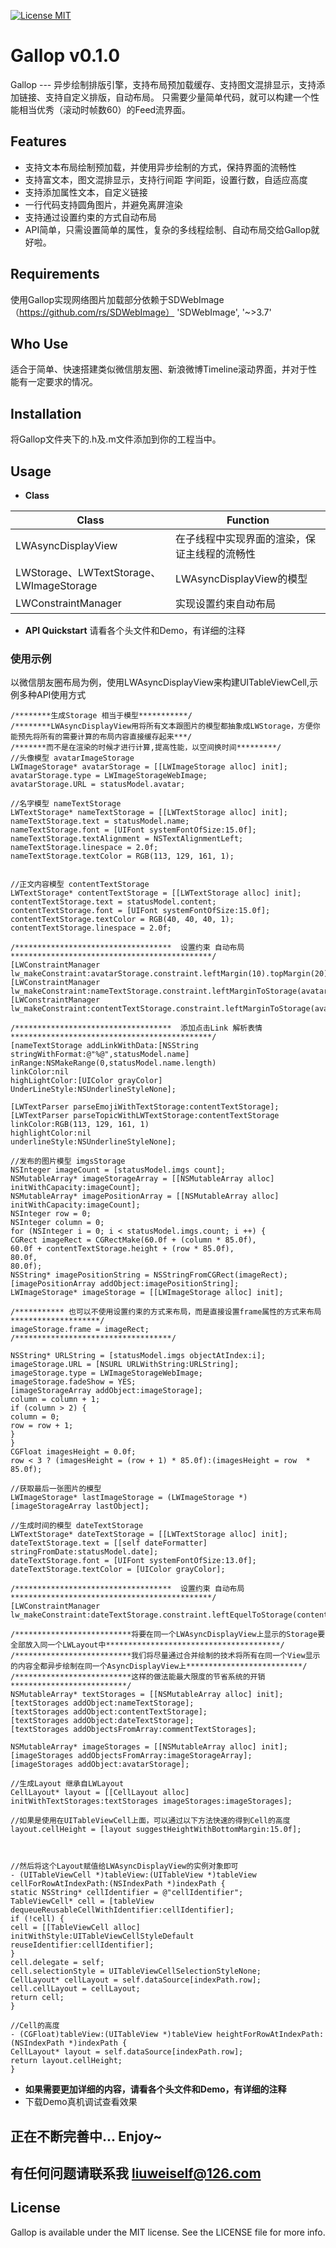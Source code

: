 
[![License MIT](https://img.shields.io/badge/license-MIT-green.svg?style=flat)](https://github.com/waynezxcv/LWAsyncDisplayView/blob/master/LICENSE)&nbsp;


# Gallop v0.1.0
Gallop --- 异步绘制排版引擎，支持布局预加载缓存、支持图文混排显示，支持添加链接、支持自定义排版，自动布局。
只需要少量简单代码，就可以构建一个性能相当优秀（滚动时帧数60）的Feed流界面。
<br>

## Features
* 支持文本布局绘制预加载，并使用异步绘制的方式，保持界面的流畅性
* 支持富文本，图文混排显示，支持行间距 字间距，设置行数，自适应高度
* 支持添加属性文本，自定义链接
* 一行代码支持圆角图片，并避免离屏渲染
* 支持通过设置约束的方式自动布局
* API简单，只需设置简单的属性，复杂的多线程绘制、自动布局交给Gallop就好啦。

## Requirements
使用Gallop实现网络图片加载部分依赖于SDWebImage（https://github.com/rs/SDWebImage）
'SDWebImage', '~>3.7'

## Who Use
适合于简单、快速搭建类似微信朋友圈、新浪微博Timeline滚动界面，并对于性能有一定要求的情况。

## Installation
将Gallop文件夹下的.h及.m文件添加到你的工程当中。

## Usage
* **Class**

|Class | Function|
|--------|---------|
|LWAsyncDisplayView|在子线程中实现界面的渲染，保证主线程的流畅性|
|LWStorage、LWTextStorage、LWImageStorage|LWAsyncDisplayView的模型|
|LWConstraintManager|实现设置约束自动布局|


* **API Quickstart**
请看各个头文件和Demo，有详细的注释

### 使用示例
以微信朋友圈布局为例，使用LWAsyncDisplayView来构建UITableViewCell,示例多种API使用方式

```objc
/********生成Storage 相当于模型***********/
/********LWAsyncDisplayView用将所有文本跟图片的模型都抽象成LWStorage，方便你能预先将所有的需要计算的布局内容直接缓存起来***/
/*******而不是在渲染的时候才进行计算,提高性能，以空间换时间*********/
//头像模型 avatarImageStorage
LWImageStorage* avatarStorage = [[LWImageStorage alloc] init];
avatarStorage.type = LWImageStorageWebImage;
avatarStorage.URL = statusModel.avatar;

//名字模型 nameTextStorage
LWTextStorage* nameTextStorage = [[LWTextStorage alloc] init];
nameTextStorage.text = statusModel.name;
nameTextStorage.font = [UIFont systemFontOfSize:15.0f];
nameTextStorage.textAlignment = NSTextAlignmentLeft;
nameTextStorage.linespace = 2.0f;
nameTextStorage.textColor = RGB(113, 129, 161, 1);


//正文内容模型 contentTextStorage
LWTextStorage* contentTextStorage = [[LWTextStorage alloc] init];
contentTextStorage.text = statusModel.content;
contentTextStorage.font = [UIFont systemFontOfSize:15.0f];
contentTextStorage.textColor = RGB(40, 40, 40, 1);
contentTextStorage.linespace = 2.0f;

/***********************************  设置约束 自动布局 *********************************************/
[LWConstraintManager lw_makeConstraint:avatarStorage.constraint.leftMargin(10).topMargin(20).widthLength(40.0f).heightLength(40.0f)];
[LWConstraintManager lw_makeConstraint:nameTextStorage.constraint.leftMarginToStorage(avatarStorage,10).topMargin(20).widthLength(SCREEN_WIDTH)];
[LWConstraintManager lw_makeConstraint:contentTextStorage.constraint.leftMarginToStorage(avatarStorage,10).topMarginToStorage(nameTextStorage,10).rightMargin(20)];

/***********************************  添加点击Link 解析表情*********************************************/
[nameTextStorage addLinkWithData:[NSString stringWithFormat:@"%@",statusModel.name]
inRange:NSMakeRange(0,statusModel.name.length)
linkColor:nil
highLightColor:[UIColor grayColor]
UnderLineStyle:NSUnderlineStyleNone];

[LWTextParser parseEmojiWithTextStorage:contentTextStorage];
[LWTextParser parseTopicWithLWTextStorage:contentTextStorage
linkColor:RGB(113, 129, 161, 1)
highlightColor:nil
underlineStyle:NSUnderlineStyleNone];

//发布的图片模型 imgsStorage
NSInteger imageCount = [statusModel.imgs count];
NSMutableArray* imageStorageArray = [[NSMutableArray alloc] initWithCapacity:imageCount];
NSMutableArray* imagePositionArray = [[NSMutableArray alloc] initWithCapacity:imageCount];
NSInteger row = 0;
NSInteger column = 0;
for (NSInteger i = 0; i < statusModel.imgs.count; i ++) {
CGRect imageRect = CGRectMake(60.0f + (column * 85.0f),
60.0f + contentTextStorage.height + (row * 85.0f),
80.0f,
80.0f);
NSString* imagePositionString = NSStringFromCGRect(imageRect);
[imagePositionArray addObject:imagePositionString];
LWImageStorage* imageStorage = [[LWImageStorage alloc] init];

/*********** 也可以不使用设置约束的方式来布局，而是直接设置frame属性的方式来布局********************/
imageStorage.frame = imageRect;
/***********************************/

NSString* URLString = [statusModel.imgs objectAtIndex:i];
imageStorage.URL = [NSURL URLWithString:URLString];
imageStorage.type = LWImageStorageWebImage;
imageStorage.fadeShow = YES;
[imageStorageArray addObject:imageStorage];
column = column + 1;
if (column > 2) {
column = 0;
row = row + 1;
}
}
CGFloat imagesHeight = 0.0f;
row < 3 ? (imagesHeight = (row + 1) * 85.0f):(imagesHeight = row  * 85.0f);

//获取最后一张图片的模型
LWImageStorage* lastImageStorage = (LWImageStorage *)[imageStorageArray lastObject];

//生成时间的模型 dateTextStorage
LWTextStorage* dateTextStorage = [[LWTextStorage alloc] init];
dateTextStorage.text = [[self dateFormatter] stringFromDate:statusModel.date];
dateTextStorage.font = [UIFont systemFontOfSize:13.0f];
dateTextStorage.textColor = [UIColor grayColor];

/***********************************  设置约束 自动布局 *********************************************/
[LWConstraintManager lw_makeConstraint:dateTextStorage.constraint.leftEquelToStorage(contentTextStorage).topMarginToStorage(lastImageStorage,10)];

/**************************将要在同一个LWAsyncDisplayView上显示的Storage要全部放入同一个LWLayout中***************************************/
/**************************我们将尽量通过合并绘制的技术将所有在同一个View显示的内容全都异步绘制在同一个AsyncDisplayView上**************************/
/**************************这样的做法能最大限度的节省系统的开销**************************/
NSMutableArray* textStorages = [[NSMutableArray alloc] init];
[textStorages addObject:nameTextStorage];
[textStorages addObject:contentTextStorage];
[textStorages addObject:dateTextStorage];
[textStorages addObjectsFromArray:commentTextStorages];

NSMutableArray* imageStorages = [[NSMutableArray alloc] init];
[imageStorages addObjectsFromArray:imageStorageArray];
[imageStorages addObject:avatarStorage];

//生成Layout 继承自LWLayout
CellLayout* layout = [[CellLayout alloc] initWithTextStorages:textStorages imageStorages:imageStorages];

//如果是使用在UITableViewCell上面，可以通过以下方法快速的得到Cell的高度
layout.cellHeight = [layout suggestHeightWithBottomMargin:15.0f];



//然后将这个Layout赋值给LWAsyncDisplayView的实例对象即可
- (UITableViewCell *)tableView:(UITableView *)tableView cellForRowAtIndexPath:(NSIndexPath *)indexPath {
static NSString* cellIdentifier = @"cellIdentifier";
TableViewCell* cell = [tableView dequeueReusableCellWithIdentifier:cellIdentifier];
if (!cell) {
cell = [[TableViewCell alloc] initWithStyle:UITableViewCellStyleDefault reuseIdentifier:cellIdentifier];
}
cell.delegate = self;
cell.selectionStyle = UITableViewCellSelectionStyleNone;
CellLayout* cellLayout = self.dataSource[indexPath.row];
cell.cellLayout = cellLayout;
return cell;
}

//Cell的高度
- (CGFloat)tableView:(UITableView *)tableView heightForRowAtIndexPath:(NSIndexPath *)indexPath {
CellLayout* layout = self.dataSource[indexPath.row];
return layout.cellHeight;
}

```

* **如果需要更加详细的内容，请看各个头文件和Demo，有详细的注释**
*  下载Demo真机调试查看效果

## 正在不断完善中...  Enjoy~
## 有任何问题请联系我 liuweiself@126.com


## License

Gallop is available under the MIT license. See the LICENSE file for more info.


